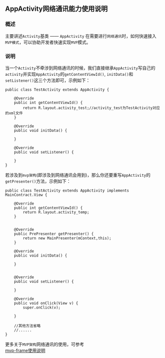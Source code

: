 ## AppActivity网络通讯能力使用说明

### 概述
主要讲述`Activity`基类 —— `AppActivity` 在需要进行`网络通讯`时，如何快速接入`MVP模式`，可以协助开发者快速实现`MVP`模式。

### 说明
当一个`Activity`不牵涉到网络通讯的时候，我们直接继承`AppActivity`写自己的`activity`并实现`AppActivity`的`getContentViewId()`, `initData()`和`setListener()`这三个方法即可，示例如下：
```
public class TestActivity extends AppActivity {

    @Override
    public int getContentViewId() {
        return R.layout.activity_test;//activity_test为TestActivity对应的xml文件
    }

    @Override
    public void initData() {

    }

    @Override
    public void setListener() {

    }
}
```
若涉及到`mvp架构`(即涉及到网络通讯会用到)，那么你还要重写`AppActivity`的`getPresenter()`方法，示例如下：
```
public class TestActivity extends AppActivity implements MainContract.View {

    @Override
    public int getContentViewId() {
        return R.layout.activity_temp;
    }

     
    @Override
    public PrePresenter getPresenter() { 
        return new MainPresenter(mContext,this);
    }

    @Override
    public void initData() {
       
    }


    @Override
    public void setListener() {
       
    }

    @Override
    public void onClick(View v) {
        super.onClick(v);

    }

    //其他方法省略
    //......
}
```

更多关于`MVP架构`网络通讯的使用，可参考  
[mvp-frame使用说明](https://github.com/ShaoqiangPei/AndroidLibrary/blob/master/read/mvp-frame%E4%BD%BF%E7%94%A8%E8%AF%B4%E6%98%8E.md)


